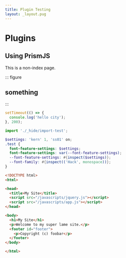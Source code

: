 ```yaml
---
title: Plugin Testing
layout: _layout.pug
---
```

# Plugins

## Using PrismJS

This is a non-index page.

::: figure
## something
:::

```js
setTimeout(() => {
  console.log('hello city');
}, 200);

import './_hide/import-test';
```

```scss
$settings: 'kern' 1, 'ss01' on;
.test {
  font-feature-settings: $settings;
  font-feature-settings: var(--font-feature-settings);
  --font-feature-settings: #{inspect($settings)};
  --font-family: #{inspect(('Hack', monospace))};
}
```

```html
<!DOCTYPE html>
<html>

<head>
  <title>My Site</title>
  <script src="/javascripts/jquery.js"></script>
  <script src="/javascripts/app.js"></script>
</head>

<body>
  <h1>My Site</h1>
  <p>Welcome to my super lame site.</p>
  <footer id="footer">
    <p>Copyright (c) foobar</p>
  </footer>
</body>

</html>
```
